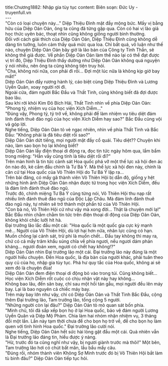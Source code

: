 title:Chương1882: Nhập gia tùy tục
content:
Biên soạn: Đức Uy - truyenfull.vn<br>---<br>"Còn có loại chuyện này..." Diệp Thiệu Đình mặt đầy mộng bức. Mấy vị bằng hữu của Diệp Oản Oản, ông ta cũng đã từng gặp qua. Còn có hai vị lão giả học thức uyên bác, thoạt nhìn cũng không giống người bình thường.<br>Đối với cách giải thích của Diệp Oản Oản, Diệp Thiệu Đình cũng không dễ dàng tin tưởng, luôn cảm thấy quá mức qua loa. Chỉ bất quá, vô luận như thế nào, chuyện Diệp Oản Oản bây giờ là lão bản của Công ty Tinh Thần, sẽ không thể giả được. Về phần Diệp Oản Oản làm thế nào lại có thể đạt được vị trí đó, Diệp Thiệu Đình thấy dường như Diệp Oản Oản không quá nguyện ý nói nhiều, nên ông ta cũng không tiện truy hỏi.<br>"Cha, không nói nữa, con phải đi rồi... Đợi một lúc nữa là không kịp giờ bay mất!"<br>Diệp Oản Oản đẩy rương hành lý, cáo biệt cùng Diệp Thiệu Đình và Lương Uyển Quân, xoay người rời đi.<br>Ngoài cửa, đám người Bắc Đẩu và Thất Tinh, cũng không biết đã đợi được bao lâu.<br>Sau khi rời khỏi Kim Đô Bích Hải, Thất Tinh nhìn về phía Diệp Oản Oản: "Phong tỷ, nhiệm vụ của học viện Xích Diễm..."<br>"Đúng vậy, Phong tỷ, tỷ trở về, không phải để làm nhiệm vụ tiêu diệt đám lính đánh thuê đào ngũ của học viện Xích Diễm hay sao?" Bắc Đẩu cũng vội vã góp lời.<br>Nghe tiếng, Diệp Oản Oản tỏ vẻ ngạc nhiên, nhìn về phía Thất Tinh và Bắc Đẩu: "Không phải là đã tiêu diệt rồi sao?"<br>Diệp Oản Oản dứt tiếng, mọi người mặt đầy cổ quái. Tiêu diệt?? Chuyện khi nào, làm sao bọn họ lại không biết?<br>Diệp Oản Oản lấy điện thoại di động ra, đọc tin tức ngày hôm qua, lẩm bẩm trong miệng: "Hẳn vầy cũng tính là tiêu diệt rồi đi?"<br>Trên màn hình là tin tức cảnh sát Hoa quốc phá vỡ một thế lực xã hội đen ác ôn nào đó, kẻ cầm đầu chính là Tư Bá Ý. Mà thế lực xã hội đen này, chính là căn cứ tại Hoa quốc của Vô Thiên Hội do Tư Bá Ý lập ra…<br>Trên bài đăng, có mấy gã thành viên Vô Thiên Hội bị dẫn độ, giống y hệt những hình ảnh Diệp Oản Oản nhận được từ trong học viện Xích Diễm, đều là đám lính đánh thuê đào ngũ.<br>Trước đó, chính miệng Tư Bá Ý cũng từng nói, Vô Thiên Hội thu nạp rất nhiều lính đánh thuê đào ngũ của Độc Lập Châu. Mà đám lính đánh thuê đào ngũ này, tự nhiên sẽ trở thành một phần tử của Vô Thiên Hội.<br>"Con bà nó, Vô Thiên Hội cứ như vậy mà xong đời... Thật là chuyện mới lạ!" Bắc Đẩu nhìn chằm chằm tin tức trên điện thoại di động của Diệp Oản Oản, không khỏi chắc lưỡi hít hà.<br>Đại trưởng lão lắc đầu một cái: "Hoa quốc là một quốc gia cực kỳ mạnh mẽ... Người của Vô Thiên Hội, dù lợi hại hơn nữa, nhân lực cũng có hạn. Muốn chống lại cảnh sát, trừ phi là muốn chết... Đấu tay không thì may ra, chứ có cả mấy trăm khẩu súng chĩa về phía ngươi, nếu ngươi dám phản kháng... ngươi đoán xem, ngươi có chết hay không!?"<br>Diệp Oản Oản nhìn Đại trưởng lão một cái. Đại trưởng lão này đúng là một người hiểu chuyện. Đến Hoa quốc, là địa bàn của người khác, phải tuân theo quy củ của họ, nhập gia tùy tục. Phá hư quy tắc của Hoa quốc, không ai sẽ xem đó là chuyện đùa!<br>Diệp Oản Oản đem điện thoại di động bỏ vào trong túi. Cũng không biết... Học viện Xích Diễm rốt cuộc có chịu nhận vật này hay không…<br>Không bao lâu, đến sân bay, chỉ sau một hồi tán gẫu, mọi người đều lên máy bay. Lại là bao nguyên cả chiếc máy bay.<br>Trên máy bay lớn như vậy, chỉ có Diệp Oản Oản và Thất Tinh Bắc Đẩu, cộng thêm Đại trưởng lão, Tam trưởng lão, tổng cộng 5 người.<br>"Những người còn lại đâu?" Diệp Oản Oản tò mò quan sát bốn phía.<br>"Minh chủ, tôi đã sắp xếp bọn họ ở lại Hoa quốc, bảo vệ đám người Lương Uyển Quân và Diệp Mộ Phàm. Chia làm hai nhóm nhận nhiệm vụ, 3 tháng đổi một lần. Lần này tạm thời chưa để cho bọn họ trở về, để cho bọn họ làm quen với tình hình Hoa quốc." Đại trưởng lão cười nói.<br>Nghe tiếng, Diệp Oản Oản hết sức hài lòng gật đầu một cái. Quả nhiên vẫn là Đại trưởng lão đáng tin, hiểu được ý nàng.<br>"Hừ, trước đó ta cũng nghĩ như vậy, bị ngươi giành trước mà thôi!" Một bên, Tam trưởng lão hơi có chút bất mãn, lầu bầu mấy câu.<br>"Đúng rồi, nhóm thành viên Không Sợ Minh trước đó bị Vô Thiên Hội bắt làm tù binh đâu?" Diệp Oản Oản tiếp tục hỏi.